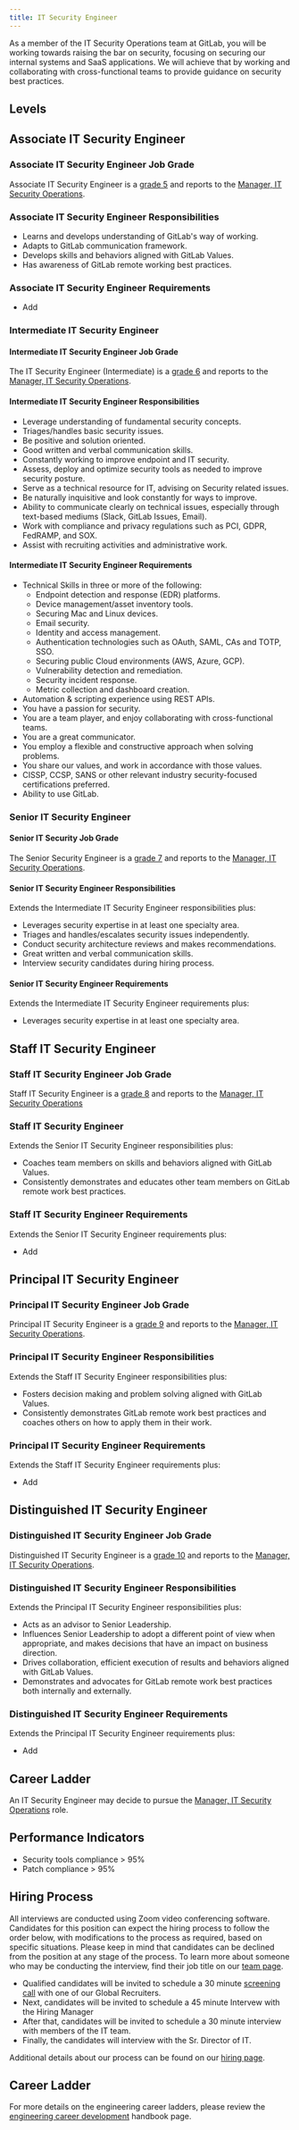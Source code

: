 ```yaml
---
title: IT Security Engineer
---
```


As a member of the IT Security Operations team at GitLab, you will be working towards raising the bar on security, focusing on securing our internal systems and SaaS applications. We will achieve that by working and collaborating with cross-functional teams to provide guidance on security best practices.

## Levels

## Associate IT Security Engineer

### Associate IT Security Engineer Job Grade

Associate IT Security Engineer is a [grade 5](https://about.gitlab.com/handbook/total-rewards/compensation/compensation-calculator/#gitlab-job-grades) and reports to the [Manager, IT Security Operations](https://handbook.gitlab.com/job-families/finance/manager-it-security-operations/).

### Associate IT Security Engineer Responsibilities

- Learns and develops understanding of GitLab's way of working.
- Adapts to GitLab communication framework.
- Develops skills and behaviors aligned with GitLab Values.
- Has awareness of GitLab remote working best practices.

### Associate IT Security Engineer Requirements

- Add

### Intermediate IT Security Engineer

#### Intermediate IT Security Engineer Job Grade

The IT Security Engineer (Intermediate) is a [grade 6](https://about.gitlab.com/handbook/total-rewards/compensation/compensation-calculator/#gitlab-job-grades) and reports to the [Manager, IT Security Operations](/job-families/finance/manager-it-security-operations/).

#### Intermediate IT Security Engineer Responsibilities

- Leverage understanding of fundamental security concepts.
- Triages/handles basic security issues.
- Be positive and solution oriented.
- Good written and verbal communication skills.
- Constantly working to improve endpoint and IT security.
- Assess, deploy and optimize security tools as needed to improve security posture.
- Serve as a technical resource for IT, advising on Security related issues.
- Be naturally inquisitive and look constantly for ways to improve.
- Ability to communicate clearly on technical issues, especially through text-based mediums (Slack, GitLab Issues, Email).
- Work with compliance and privacy regulations such as PCI, GDPR, FedRAMP, and SOX.
- Assist with recruiting activities and administrative work.

#### Intermediate IT Security Engineer Requirements

- Technical Skills in three or more of the following:
  - Endpoint detection and response (EDR) platforms.
  - Device management/asset inventory tools.
  - Securing Mac and Linux devices.
  - Email security.
  - Identity and access management.
  - Authentication technologies such as OAuth, SAML, CAs and TOTP, SSO.
  - Securing public Cloud environments (AWS, Azure, GCP).
  - Vulnerability detection and remediation.
  - Security incident response.
  - Metric collection and dashboard creation.
- Automation & scripting experience using REST APIs.
- You have a passion for security.
- You are a team player, and enjoy collaborating with cross-functional teams.
- You are a great communicator.
- You employ a flexible and constructive approach when solving problems.
- You share our values, and work in accordance with those values.
- CISSP, CCSP, SANS or other relevant industry security-focused certifications preferred.
- Ability to use GitLab.

### Senior IT Security Engineer

#### Senior IT Security Job Grade

The Senior Security Engineer is a [grade 7](https://about.gitlab.com/handbook/total-rewards/compensation/compensation-calculator/#gitlab-job-grades) and reports to the [Manager, IT Security Operations](/job-families/finance/manager-it-security-operations/).

#### Senior IT Security Engineer Responsibilities

Extends the Intermediate IT Security Engineer responsibilities plus:
- Leverages security expertise in at least one specialty area.
- Triages and handles/escalates security issues independently.
- Conduct security architecture reviews and makes recommendations.
- Great written and verbal communication skills.
- Interview security candidates during hiring process.

#### Senior IT Security Engineer Requirements

Extends the Intermediate IT Security Engineer requirements plus:
- Leverages security expertise in at least one specialty area.

## Staff IT Security Engineer

### Staff IT Security Engineer Job Grade

Staff IT Security Engineer is a [grade 8](https://about.gitlab.com/handbook/total-rewards/compensation/compensation-calculator/#gitlab-job-grades) and reports to the [Manager, IT Security Operations](https://handbook.gitlab.com/job-families/finance/manager-it-security-operations/)

### Staff IT Security Engineer

Extends the Senior IT Security Engineer responsibilities plus:
- Coaches team members on skills and behaviors aligned with GitLab Values.
- Consistently demonstrates and educates other team members on GitLab remote work best practices.

### Staff IT Security Engineer Requirements

Extends the Senior IT Security Engineer requirements plus:
- Add

## Principal IT Security Engineer

### Principal IT Security Engineer Job Grade

Principal IT Security Engineer is a [grade 9](https://about.gitlab.com/handbook/total-rewards/compensation/compensation-calculator/#gitlab-job-grades) and reports to the [Manager, IT Security Operations](https://handbook.gitlab.com/job-families/finance/manager-it-security-operations/).

### Principal IT Security Engineer Responsibilities

Extends the Staff IT Security Engineer responsibilities plus:
- Fosters decision making and problem solving aligned with GitLab Values.
- Consistently demonstrates GitLab remote work best practices and coaches others on how to apply them in their work.

### Principal IT Security Engineer Requirements

Extends the Staff IT Security Engineer requirements plus:
- Add

## Distinguished IT Security Engineer

### Distinguished IT Security Engineer Job Grade

Distinguished IT Security Engineer is a [grade 10](https://about.gitlab.com/handbook/total-rewards/compensation/compensation-calculator/#gitlab-job-grades) and reports to the [Manager, IT Security Operations](https://handbook.gitlab.com/job-families/finance/manager-it-security-operations/).

### Distinguished IT Security Engineer Responsibilities

Extends the Principal IT Security Engineer responsibilities plus:
- Acts as an advisor to Senior Leadership.
- Influences Senior Leadership to adopt a different point of view when appropriate, and makes decisions that have an impact on business direction.
- Drives collaboration, efficient execution of results and behaviors aligned with GitLab Values.
- Demonstrates and advocates for GitLab remote work best practices both internally and externally.

### Distinguished IT Security Engineer Requirements

Extends the Principal IT Security Engineer requirements plus:
- Add

## Career Ladder

An IT Security Engineer may decide to pursue the [Manager, IT Security Operations](/job-families/finance/manager-it-security-operations/) role.

## Performance Indicators

- Security tools compliance > 95%
- Patch compliance > 95%

## Hiring Process

All interviews are conducted using Zoom video conferencing software. Candidates for this position can expect the hiring process to follow the order below, with modifications to the process as required, based on specific situations. Please keep in mind that candidates can be declined from the position at any stage of the process. To learn more about someone who may be conducting the interview, find their job title on our [team page](https://about.gitlab.com/company/team/).

- Qualified candidates will be invited to schedule a 30 minute [screening call](https://about.gitlab.com/handbook/hiring/interviewing/#screening-call) with one of our Global Recruiters.
- Next, candidates will be invited to schedule a 45 minute Intervew with the Hiring Manager
- After that, candidates will be invited to schedule a 30 minute interview with members of the IT team.
- Finally, the candidates will interview with the Sr. Director of IT.

Additional details about our process can be found on our [hiring page](https://about.gitlab.com/handbook/hiring/).

## Career Ladder

For more details on the engineering career ladders, please review the [engineering career development](https://about.gitlab.com/handbook/engineering/career-development/#roles) handbook page.

